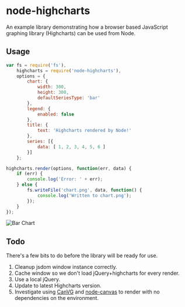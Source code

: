 # node-highcharts

An example library demonstrating how a browser based JavaScript graphing library (Highcharts) can be used from Node.

## Usage
```` js
var fs = require('fs'),
	highcharts = require('node-highcharts'),
	options = {
		chart: {
			width: 300,
			height: 300,
			defaultSeriesType: 'bar'
		},
		legend: {
			enabled: false
		},
		title: {
			text: 'Highcharts rendered by Node!'
		},
		series: [{
			data: [ 1, 2, 3, 4, 5, 6 ]
		}]
	};

highcharts.render(options, function(err, data) {
	if (err) {
		console.log('Error: ' + err);
	} else {
		fs.writeFile('chart.png', data, function() {
			console.log('Written to chart.png');
		});
	}
});
````

<img src="http://i.imgur.com/eOvgU.png" alt="Bar Chart" />

## Todo
There's a few bits to do before the library will be ready for use.

1. Cleanup jsdom window instance correctly.
1. Cache window so we don't load jQuery+highcharts for every render.
1. Use a local jQuery.
1. Update to latest Highcharts version.
1. Investigate using [CanVG](http://code.google.com/p/canvg/) and [node-canvas](https://github.com/LearnBoost/node-canvas) to render with no dependencies on the environment.